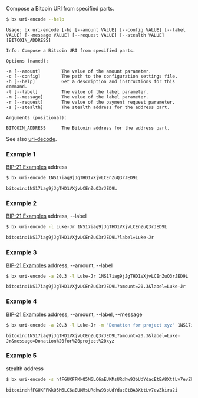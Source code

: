 Compose a Bitcoin URI from specified parts. 
```sh
$ bx uri-encode --help
```
```
Usage: bx uri-encode [-h] [--amount VALUE] [--config VALUE] [--label     
VALUE] [--message VALUE] [--request VALUE] [--stealth VALUE]             
[BITCOIN_ADDRESS]                                                        

Info: Compose a Bitcoin URI from specified parts.                        

Options (named):

-a [--amount]        The value of the amount parameter.                  
-c [--config]        The path to the configuration settings file.        
-h [--help]          Get a description and instructions for this command.
-l [--label]         The value of the label parameter.                   
-m [--message]       The value of the label parameter.                   
-r [--request]       The value of the payment request parameter.         
-s [--stealth]       The stealth address for the address part.           

Arguments (positional):

BITCOIN_ADDRESS      The Bitcoin address for the address part.
```
See also [uri-decode](bx-uri-decode).
### Example 1
[BIP-21 Examples](https://github.com/bitcoin/bips/blob/master/bip-0021.mediawiki#Examples) address
```sh
$ bx uri-encode 1NS17iag9jJgTHD1VXjvLCEnZuQ3rJED9L
```
```
bitcoin:1NS17iag9jJgTHD1VXjvLCEnZuQ3rJED9L
```
### Example 2
[BIP-21 Examples](https://github.com/bitcoin/bips/blob/master/bip-0021.mediawiki#Examples) address, --label
```sh
$ bx uri-encode -l Luke-Jr 1NS17iag9jJgTHD1VXjvLCEnZuQ3rJED9L
```
```
bitcoin:1NS17iag9jJgTHD1VXjvLCEnZuQ3rJED9L?label=Luke-Jr
```
### Example 3
[BIP-21 Examples](https://github.com/bitcoin/bips/blob/master/bip-0021.mediawiki#Examples) address, --amount, --label
```sh
$ bx uri-encode -a 20.3 -l Luke-Jr 1NS17iag9jJgTHD1VXjvLCEnZuQ3rJED9L
```
```
bitcoin:1NS17iag9jJgTHD1VXjvLCEnZuQ3rJED9L?amount=20.3&label=Luke-Jr
```
### Example 4
[BIP-21 Examples](https://github.com/bitcoin/bips/blob/master/bip-0021.mediawiki#Examples) address, --amount, --label, --message
```sh
$ bx uri-encode -a 20.3 -l Luke-Jr -m "Donation for project xyz" 1NS17iag9jJgTHD1VXjvLCEnZuQ3rJED9L
```
```
bitcoin:1NS17iag9jJgTHD1VXjvLCEnZuQ3rJED9L?amount=20.3&label=Luke-Jr&message=Donation%20for%20project%20xyz
```
### Example 5
stealth address
```sh
$ bx uri-encode -s hfFGUXFPKkQ5M6LC6aEUKMsURdhw93bUdYdacEtBA8XttLv7evZkira2i
```
```
bitcoin:hfFGUXFPKkQ5M6LC6aEUKMsURdhw93bUdYdacEtBA8XttLv7evZkira2i
```